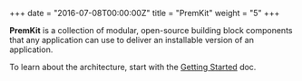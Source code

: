 +++
date = "2016-07-08T00:00:00Z"
title = "PremKit"
weight = "5"
+++

**PremKit** is a collection of modular, open-source building block components that any application can use to 
deliver an installable version of an application.

To learn about the architecture, start with the [Getting Started](/docs/getting-started) doc.